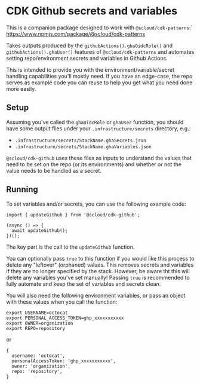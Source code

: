 # CDK Github secrets and variables

This is a companion package designed to work with `@scloud/cdk-patterns`:` https://www.npmjs.com/package/@scloud/cdk-patterns

Takes outputs produced by the `githubActions().ghaOidcRole()` and `githubActions().ghaUser()` features of `@scloud/cdk-patterns` and automates setting repo/environment secrets and variables in Github Actions.

This is intended to provide you with the environment/variable/secret handling capabilities you'll mostly need. If you have an edge-case, the repo serves as example code you can reuse to help you get what you need done more easily.

## Setup

Assuming you've called the `ghaOidcRole` or `ghaUser` function, you should have some output files under your `.infrastructure/secrets` directory, e.g.:

 * `.infrastructure/secrets/StackName.ghaSecrets.json`
 * `.infrastructure/secrets/StackName.ghaVariables.json`

`@scloud/cdk-github` uses these files as inputs to understand the values that need to be set on the repo (or its environments) and whether or not the value needs to be handled as a secret.

## Running

To set variables and/or secrets, you can use the following example code:

```
import { updateGithub } from '@scloud/cdk-github';

(async () => {
  await updateGithub();
})();
```

The key part is the call to the `updateGithub` function.

You can optionally pass `true` to this function if you would like this process to delete any "leftover" (orphaned) values. This removes secrets and variables if they are no longer specified by the stack. However, be aware tht this will delete any variables you've set manually! Passing `true` is recommended to fully automate and keep the set of variables and secrets clean.

You will also need the following environment variables, or pass an object with these values when you call the function:

```
export USERNAME=octocat
export PERSONAL_ACCESS_TOKEN=ghp_xxxxxxxxxxx
export OWNER=organization
export REPO=repository
```

or

```
{
  username: 'octocat',
  personalAccessToken: 'ghp_xxxxxxxxxxx',
  owner: 'organization',
  repo: 'repository',
}
```